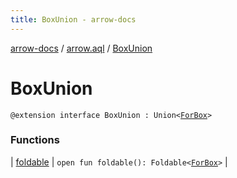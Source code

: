 ```yaml
---
title: BoxUnion - arrow-docs
---
```


[arrow-docs](../../index.html) / [arrow.aql](../index.html) / [BoxUnion](./index.html)

# BoxUnion

`@extension interface BoxUnion : Union<`[`ForBox`](../-for-box.html)`>`

### Functions

| [foldable](foldable.html) | `open fun foldable(): Foldable<`[`ForBox`](../-for-box.html)`>` |

